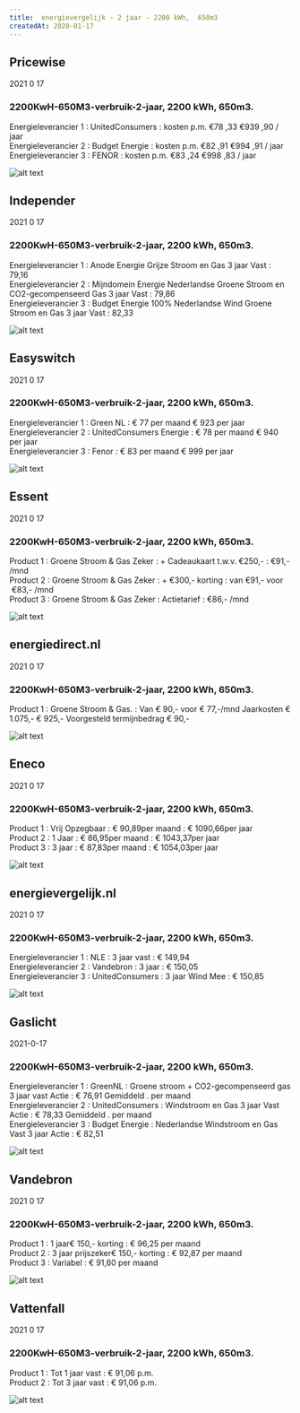 ```yaml
---
title:  energievergelijk - 2 jaar - 2200 kWh,  650m3
createdAt: 2020-01-17
---
```

## Pricewise    
2021 0 17  
###  2200KwH-650M3-verbruik-2-jaar, 2200 kWh,  650m3.    
Energieleverancier 1 :  UnitedConsumers  :  kosten p.m. €78 ,33 €939 ,90 / jaar  
Energieleverancier 2 :  Budget Energie :  kosten p.m. €82 ,91 €994 ,91 / jaar  
Energieleverancier 3 :  FENOR :  kosten p.m. €83 ,24 €998 ,83 / jaar 
 
![alt text](/img/el/pricewise-2200KwH-650M3-verbruik-2-jaar-week2.png "Vergelijk energietarieven Pricewise")
## Independer    
2021 0 17  
###  2200KwH-650M3-verbruik-2-jaar, 2200 kWh,  650m3.    
Energieleverancier 1 :  Anode Energie Grijze Stroom en Gas 3 jaar Vast  :  79,16  
Energieleverancier 2 :  Mijndomein Energie Nederlandse Groene Stroom en CO2-gecompenseerd Gas 3 jaar Vast :  79,86  
Energieleverancier 3 :  Budget Energie 100% Nederlandse Wind Groene Stroom en Gas 3 jaar Vast :  82,33  

 
![alt text](/img/el/independer-2200KwH-650M3-verbruik-2-jaar-week2.png "Vergelijk energietarieven Independer")
## Easyswitch    
2021 0 17  
###  2200KwH-650M3-verbruik-2-jaar, 2200 kWh,  650m3.    
Energieleverancier 1 :  Green NL  : € 77 per maand € 923 per jaar   
Energieleverancier 2 :  UnitedConsumers Energie : € 78 per maand € 940 per jaar  
Energieleverancier 3 :  Fenor :  € 83 per maand € 999 per jaar   
 
![alt text](/img/el/easyswitch-2200KwH-650M3-verbruik-2-jaar-week2.png "Vergelijk energietarieven Easyswitch")
## Essent    
2021 0 17  
###  2200KwH-650M3-verbruik-2-jaar, 2200 kWh,  650m3.    
Product 1 :  Groene Stroom & Gas Zeker  : + Cadeaukaart t.w.v. €250,-  : €91,- /mnd  
Product 2 :  Groene Stroom & Gas Zeker : + €300,- korting  : van €91,- voor  €83,- /mnd  
Product 3 :  Groene Stroom & Gas Zeker :  Actietarief  : €86,- /mnd  
 
  

![alt text](/img/el/essent-2200KwH-650M3-verbruik-2-jaar-week2.png "Vergelijk energietarieven Essent")
## energiedirect.nl    
2021 0 17  
###  2200KwH-650M3-verbruik-2-jaar, 2200 kWh,  650m3.    
Product 1 :  Groene Stroom & Gas.  : Van € 90,- voor € 77,-/mnd Jaarkosten € 1.075,- € 925,- Voorgesteld termijnbedrag € 90,-  
 
![alt text](/img/el/energiedirect-2200KwH-650M3-verbruik-2-jaar-week2.png "Vergelijk energietarieven energiedirect.nl")
## Eneco    
2021 0 17  
###  2200KwH-650M3-verbruik-2-jaar, 2200 kWh,  650m3.    
Product 1 :  Vrij Opzegbaar  : € 90,89per maand  : € 1090,66per jaar  
Product 2 :  1 Jaar : € 86,95per maand  : € 1043,37per jaar  
Product 3 :  3 jaar :  € 87,83per maand  : € 1054,03per jaar  
 
![alt text](/img/el/eneco-2200KwH-650M3-verbruik-2-jaar-week2.png "Vergelijk energietarieven Eneco")
## energievergelijk.nl    
2021 0 17  
###  2200KwH-650M3-verbruik-2-jaar, 2200 kWh,  650m3.    
Energieleverancier 1 :  NLE  : 3 jaar vast   : € 149,94  
Energieleverancier 2 :  Vandebron : 3 jaar   : € 150,05  
Energieleverancier 3 :  UnitedConsumers :  3 jaar Wind Mee   : € 150,85  
 
![alt text](/img/el/energievergelijk-2200KwH-650M3-verbruik-2-jaar-week2.png "Vergelijk energietarieven energievergelijk.nl")
## Gaslicht    
2021-0-17  
###  2200KwH-650M3-verbruik-2-jaar, 2200 kWh,  650m3.    
Energieleverancier 1 : GreenNL : Groene stroom + CO2-gecompenseerd gas 3 jaar vast Actie : € 76,91 Gemiddeld . per maand   
Energieleverancier 2 : UnitedConsumers : Windstroom en Gas 3 jaar Vast Actie : € 78,33 Gemiddeld . per maand   
Energieleverancier 3 : Budget Energie : Nederlandse Windstroom en Gas Vast 3 jaar Actie : € 82,51  

![alt text](/img/el/gaslicht-2200KwH-650M3-verbruik-2-jaar-week2.png "Vergelijk energietarieven gaslicht")
## Vandebron    
2021 0 17  
###  2200KwH-650M3-verbruik-2-jaar, 2200 kWh,  650m3.    
Product 1 :  1 jaar€ 150,- korting  :  € 96,25 per maand   
Product 2 :  3 jaar prijszeker€ 150,- korting :  € 92,87 per maand  
Product 3 :  Variabel :  € 91,60 per maand   
 
![alt text](/img/el/vandebron-2200KwH-650M3-verbruik-2-jaar-week2.png "Vergelijk energietarieven VandeBron")
## Vattenfall    
2021 0 17  
###  2200KwH-650M3-verbruik-2-jaar, 2200 kWh,  650m3.    
Product 1 :  Tot 1 jaar vast  : € 91,06 p.m.   
Product 2 :  Tot 3 jaar vast : € 91,06 p.m.  

![alt text](/img/el/vattenfall-2200KwH-650M3-verbruik-2-jaar-week2.png "Vergelijk energietarieven Vattenfall")